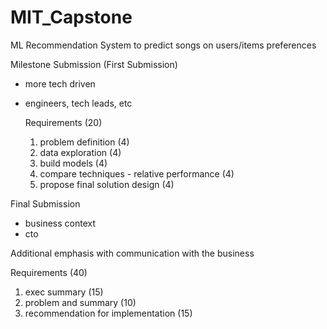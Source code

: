 # MIT_Capstone
ML Recommendation System to predict songs on users/items preferences

Milestone Submission (First Submission)
- more tech driven
- engineers, tech leads, etc

  Requirements (20)
  1. problem definition (4)
  2. data exploration (4)
  3. build models (4)
  4. compare techniques - relative performance (4) 
  5. propose final solution design (4)


Final Submission
- business context
- cto

Additional emphasis with communication with the business

  Requirements (40)
  1. exec summary (15)
  2. problem and summary (10)
  3. recommendation for implementation (15)
